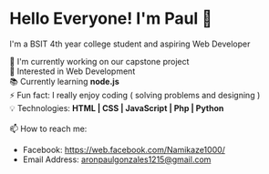 # Hello Everyone! I'm Paul 👋
I'm a BSIT 4th year college student and aspiring Web Developer



🔭 I'm currently working on our capstone project
<br> 👀 Interested in Web Development
<br> 📚 Currently learning __node.js__
<br> ⚡ Fun fact: I really enjoy coding ( solving problems and designing )
<br> 💡 Technologies: __HTML | CSS | JavaScript | Php | Python__
<br><br> 📫 How to reach me:
 - Facebook: https://web.facebook.com/Namikaze1000/
 - Email Address: aronpaulgonzales1215@gmail.com


